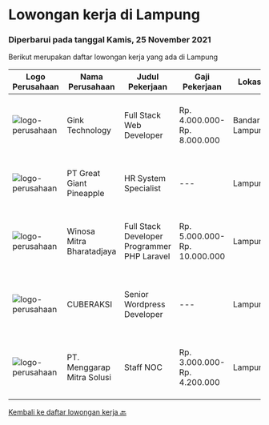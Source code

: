 
  # Lowongan kerja di Lampung

  ### Diperbarui pada tanggal Kamis, 25 November 2021

  Berikut merupakan daftar lowongan kerja yang ada di Lampung

  |Logo Perusahaan | Nama Perusahaan | Judul Pekerjaan | Gaji Pekerjaan | Lokasi | Deskripsi | Tanggal diunggah | Pranala |
  | -------------- | --------------- | --------------- | --------- | --------- | -------------- | ------- | ----------- |
  |![logo-perusahaan](https://image-service-cdn.seek.com.au/7db9ae711c4d51b5f3a283b3c8d704bd9502124a/ee4dce1061f3f616224767ad58cb2fc751b8d2dc)|Gink Technology|Full Stack Web Developer|Rp. 4.000.000-Rp. 8.000.000|Bandar Lampung|Candidate must possess at least Bachelor's Degree in Engineering (Computer/Telecommunication), Computer Science/Information Technology, Computer...|Sabtu, 20 November 2021|https://www.jobstreet.co.id/id/job/full-stack-web-developer-3686871?token=0~cf3708fb-00b3-4227-8ca9-6140508eb33f&sectionRank=1&jobId=jobstreet-id-job-3686871|
|![logo-perusahaan](https://image-service-cdn.seek.com.au/fa10d5eab972dbf0d65f5798aa4ea213f3543394/ee4dce1061f3f616224767ad58cb2fc751b8d2dc)|PT Great Giant Pineapple|HR System Specialist|---|Lampung|Requirement: Bachelor's Degree in Engineering (Computer / Telecommunication / Industrial), Computer Science / Information Technology, or equivalent 1...|Kamis, 18 November 2021|https://www.jobstreet.co.id/id/job/hr-system-specialist-3693766?token=0~cf3708fb-00b3-4227-8ca9-6140508eb33f&sectionRank=2&jobId=jobstreet-id-job-3693766|
|![logo-perusahaan](https://image-service-cdn.seek.com.au/cd823704551af28e73a2059691a6e200c86b8a5f/ee4dce1061f3f616224767ad58cb2fc751b8d2dc)|Winosa Mitra Bharatadjaya|Full Stack Developer Programmer PHP Laravel|Rp. 5.000.000-Rp. 10.000.000|Lampung|Winosa Mitra is a young and fast growing Business consultancy and software development company based in Bandar Lampung. We are expanding and are...|Selasa, 16 November 2021|https://www.jobstreet.co.id/id/job/full-stack-developer-programmer-php-laravel-3674070?token=0~cf3708fb-00b3-4227-8ca9-6140508eb33f&sectionRank=3&jobId=jobstreet-id-job-3674070|
|![logo-perusahaan](https://us.123rf.com/450wm/pavelstasevich/pavelstasevich1811/pavelstasevich181101027/112815900-stock-vector-no-image-available-icon-flat-vector.jpg?ver=6)|CUBERAKSI|Senior Wordpress Developer|---|Lampung|Sedang membuka lowongan kerja untuk menepati posisi berikut :We Are Hiring Senior Wordpress DeveloperKami mencari seseorang yang berpengalaman di...|Jumat, 05 November 2021|https://www.jobstreet.co.id/id/job/senior-wordpress-developer-3680483?token=0~cf3708fb-00b3-4227-8ca9-6140508eb33f&sectionRank=4&jobId=jobstreet-id-job-3680483|
|![logo-perusahaan](https://us.123rf.com/450wm/pavelstasevich/pavelstasevich1811/pavelstasevich181101027/112815900-stock-vector-no-image-available-icon-flat-vector.jpg?ver=6)|PT. Menggarap Mitra Solusi|Staff NOC|Rp. 3.000.000-Rp. 4.200.000|Lampung|We Are Hiring !Staff NOC (Network Operation Center)Kualifikasi : Pendidikan D3/S1 Teknik Informatika, Teknik Komputer dan Jaringan Usia Maksimal 30...|Senin, 01 November 2021|https://www.jobstreet.co.id/id/job/staff-noc-3675290?token=0~cf3708fb-00b3-4227-8ca9-6140508eb33f&sectionRank=5&jobId=jobstreet-id-job-3675290|


  [Kembali ke daftar lowongan kerja 🔙](../README.md#daftar-lowongan-kerja)
  
